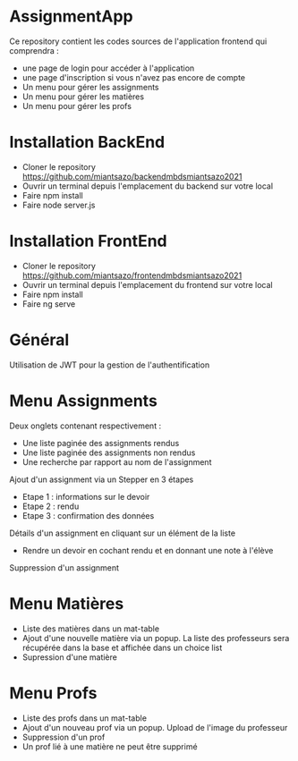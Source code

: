 # AssignmentApp

Ce repository contient les codes sources de l'application frontend qui comprendra :
- une page de login pour accéder à l'application
- une page d'inscription si vous n'avez pas encore de compte
- Un menu pour gérer les assignments
- Un menu pour gérer les matières
- Un menu pour gérer les profs

# Installation BackEnd
- Cloner le repository https://github.com/miantsazo/backendmbdsmiantsazo2021
- Ouvrir un terminal depuis l'emplacement du backend sur votre local
- Faire npm install
- Faire node server.js

# Installation FrontEnd
- Cloner le repository https://github.com/miantsazo/frontendmbdsmiantsazo2021
- Ouvrir un terminal depuis l'emplacement du frontend sur votre local
- Faire npm install
- Faire ng serve

# Général 
Utilisation de JWT pour la gestion de l'authentification

# Menu Assignments
Deux onglets contenant respectivement :
- Une liste paginée des assignments rendus
- Une liste paginée des assignments non rendus
- Une recherche par rapport au nom de l'assignment

Ajout d'un assignment via un Stepper en 3 étapes
- Etape 1 : informations sur le devoir
- Etape 2 : rendu
- Etape 3 : confirmation des données

Détails d'un assignment en cliquant sur un élément de la liste
- Rendre un devoir en cochant rendu et en donnant une note à l'élève

Suppression d'un assignment

# Menu Matières
- Liste des matières dans un mat-table
- Ajout d'une nouvelle matière via un popup. La liste des professeurs sera récupérée dans la base et affichée dans un choice list
- Supression d'une matière

# Menu Profs
- Liste des profs dans un mat-table
- Ajout d'un nouveau prof via un popup. Upload de l'image du professeur
- Suppression d'un prof
-   Un prof lié à une matière ne peut être supprimé

